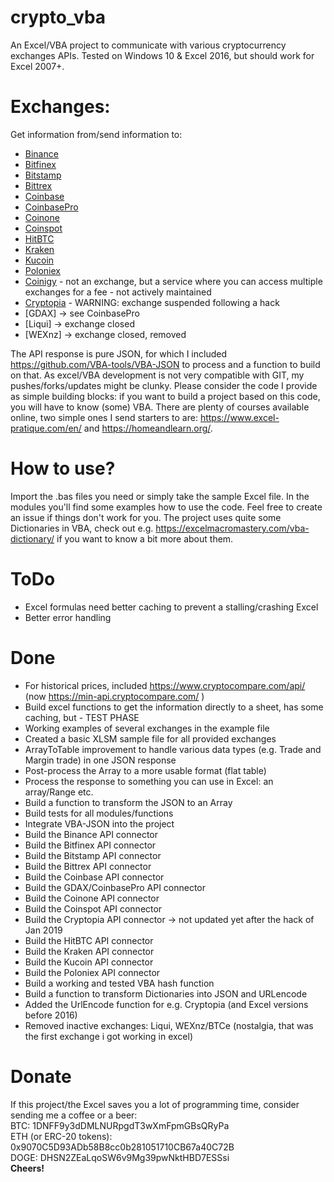 # crypto_vba
An Excel/VBA project to communicate with various cryptocurrency exchanges APIs. Tested on Windows 10 & Excel 2016, but should work for Excel 2007+.

# Exchanges:
Get information from/send information to:
- [Binance](http://binance.com/)
- [Bitfinex](https://www.bitfinex.com/)
- [Bitstamp](https://www.bitstamp.net/)
- [Bittrex](https://www.bittrex.com/) 
- [Coinbase](https://www.coinbase.com)
- [CoinbasePro](https://pro.coinbase.com/)
- [Coinone](https://coinone.co.kr/)
- [Coinspot](https://www.coinspot.com.au/)
- [HitBTC](https://hitbtc.com/)
- [Kraken](https://www.kraken.com/)
- [Kucoin](https://www.kucoin.com/)
- [Poloniex](https://www.poloniex.com/) 
- [Coinigy](https://www.coinigy.com/) - not an exchange, but a service where you can access multiple exchanges for a fee - not actively maintained
- [Cryptopia](https://www.cryptopia.co.nz/) - WARNING: exchange suspended following a hack
- [GDAX] -> see CoinbasePro
- [Liqui] -> exchange closed
- [WEXnz] -> exchange closed, removed

The API response is pure JSON, for which I included https://github.com/VBA-tools/VBA-JSON to process and a function to build on that.
As excel/VBA development is not very compatible with GIT, my pushes/forks/updates might be clunky.
Please consider the code I provide as simple building blocks: if you want to build a project based on this code, you will have to know (some) VBA. There are plenty of courses available online, two simple ones I send starters to are: https://www.excel-pratique.com/en/ and https://homeandlearn.org/.

# How to use?
Import the .bas files you need or simply take the sample Excel file. In the modules you'll find some examples how to use the code. Feel free to create an issue if things don't work for you. The project uses quite some Dictionaries in VBA, check out e.g. https://excelmacromastery.com/vba-dictionary/ if you want to know a bit more about them.

# ToDo
- Excel formulas need better caching to prevent a stalling/crashing Excel
- Better error handling

# Done
- For historical prices, included https://www.cryptocompare.com/api/ (now https://min-api.cryptocompare.com/ )
- Build excel functions to get the information directly to a sheet, has some caching, but - TEST PHASE
- Working examples of several exchanges in the example file
- Created a basic XLSM sample file for all provided exchanges
- ArrayToTable improvement to handle various data types (e.g. Trade and Margin trade) in one JSON response
- Post-process the Array to a more usable format (flat table)
- Process the response to something you can use in Excel: an array/Range etc.
- Build a function to transform the JSON to an Array
- Build tests for all modules/functions
- Integrate VBA-JSON into the project
- Build the Binance API connector
- Build the Bitfinex API connector
- Build the Bitstamp API connector
- Build the Bittrex API connector
- Build the Coinbase API connector
- Build the GDAX/CoinbasePro API connector
- Build the Coinone API connector
- Build the Coinspot API connector
- Build the Cryptopia API connector -> not updated yet after the hack of Jan 2019
- Build the HitBTC API connector
- Build the Kraken API connector
- Build the Kucoin API connector
- Build the Poloniex API connector
- Build a working and tested VBA hash function
- Build a function to transform Dictionaries into JSON and URLencode
- Added the UrlEncode function for e.g. Cryptopia (and Excel versions before 2016)
- Removed inactive exchanges: Liqui, WEXnz/BTCe (nostalgia, that was the first exchange i got working in excel)

# Donate
If this project/the Excel saves you a lot of programming time, consider sending me a coffee or a beer:<br/>
BTC: 1DNFF9y3dDMLNURpgdT3wXmFpmGBsQRyPa <br/>
ETH (or ERC-20 tokens): 0x9070C5D93ADb58B8cc0b281051710CB67a40C72B<br/>
DOGE: DHSN2ZEaLqoSW6v9Mg39pwNktHBD7ESSsi <br/>
<b>Cheers!</b>